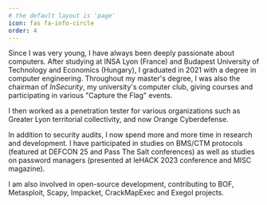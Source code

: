 ```yaml
---
# the default layout is 'page'
icon: fas fa-info-circle
order: 4
---
```


Since I was very young, I have always been deeply passionate about computers. After studying at INSA Lyon (France) and Budapest University of  Technology and Economics (Hungary), I graduated in 2021 with a degree in computer engineering. Throughout my master's degree, I was also the chairman of *InSecurity*, my university's computer club, giving courses and participating in various "Capture the Flag" events.

I then worked as a penetration tester for various  organizations such as Greater Lyon territorial collectivity, and now  Orange Cyberdefense.

In addition to security audits, I now spend more and more time in research and development. I have participated in studies on BMS/CTM protocols (featured at DEFCON 25 and Pass The Salt conferences) as well as studies on password managers (presented at leHACK 2023 conference and MISC magazine).

I am also involved in open-source development, contributing to BOF, Metasploit, Scapy, Impacket, CrackMapExec and Exegol projects.
